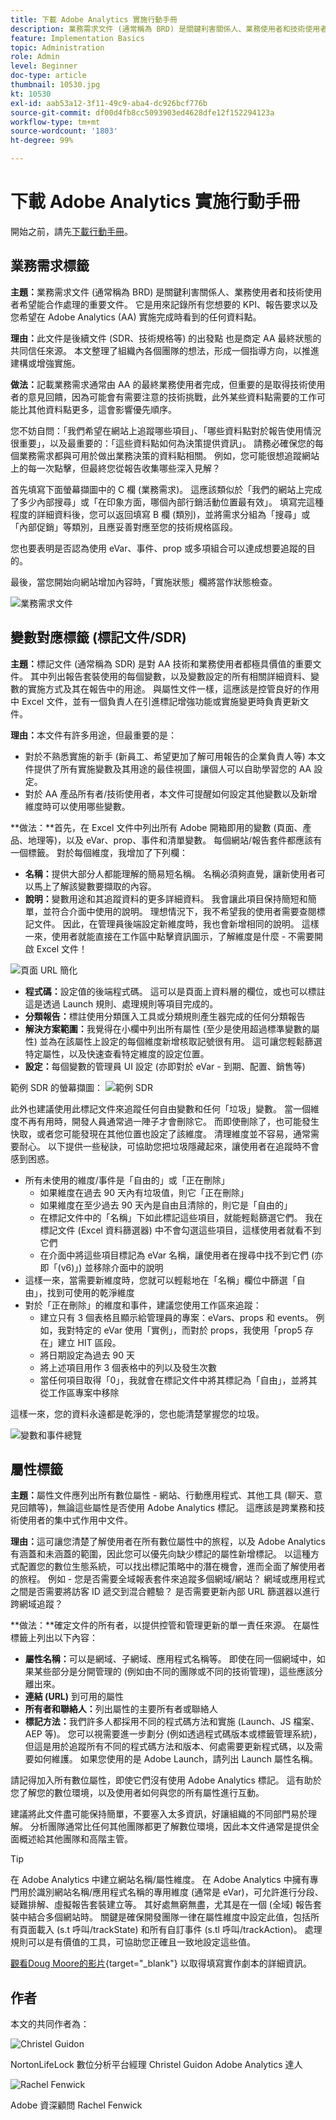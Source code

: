 ```yaml
---
title: 下載 Adobe Analytics 實施行動手冊
description: 業務需求文件 (通常稱為 BRD) 是關鍵利害關係人、業務使用者和技術使用者希望能合作處理的重要文件。 它是用來記錄所有您想要的 KPI、報告要求以及您希望在 AA 實施完成時看到的任何資料點。
feature: Implementation Basics
topic: Administration
role: Admin
level: Beginner
doc-type: article
thumbnail: 10530.jpg
kt: 10530
exl-id: aab53a12-3f11-49c9-aba4-dc926bcf776b
source-git-commit: df00d4fb8cc5093903ed4628dfe12f152294123a
workflow-type: tm+mt
source-wordcount: '1803'
ht-degree: 99%

---
```


# 下載 Adobe Analytics 實施行動手冊

開始之前，請先[下載行動手冊](assets/aa-implementation-playbook.xlsx)。

## 業務需求標籤

**主題：**&#x200B;業務需求文件 (通常稱為 BRD) 是關鍵利害關係人、業務使用者和技術使用者希望能合作處理的重要文件。 它是用來記錄所有您想要的 KPI、報告要求以及您希望在 Adobe Analytics (AA) 實施完成時看到的任何資料點。

**理由：**&#x200B;此文件是後續文件 (SDR、技術規格等) 的出發點 也是商定 AA 最終狀態的共同信任來源。 本文整理了組織內各個團隊的想法，形成一個指導方向，以推進建構或增強實施。

**做法：**&#x200B;記載業務需求通常由 AA 的最終業務使用者完成，但重要的是取得技術使用者的意見回饋，因為可能會有需要注意的技術挑戰，此外某些資料點需要的工作可能比其他資料點更多，這會影響優先順序。

您不妨自問：「我們希望在網站上追蹤哪些項目」、「哪些資料點對於報告使用情況很重要」，以及最重要的：「這些資料點如何為決策提供資訊」。 請務必確保您的每個業務需求都與可用於做出業務決策的資料點相關。 例如，您可能很想追蹤網站上的每一次點擊，但最終您從報告收集哪些深入見解？

首先填寫下面螢幕擷圖中的 C 欄 (業務需求)。 這應該類似於「我們的網站上完成了多少內部搜尋」或「在印象方面，哪個內部行銷活動位置最有效」。 填寫完這種程度的詳細資料後，您可以返回填寫 B 欄 (類別)，並將需求分組為「搜尋」或「內部促銷」等類別，且應妥善對應至您的技術規格區段。

您也要表明是否認為使用 eVar、事件、prop 或多項組合可以達成想要追蹤的目的。

最後，當您開始向網站增加內容時，「實施狀態」欄將當作狀態檢查。

![業務需求文件](assets/brd-template.png)

## 變數對應標籤 (標記文件/SDR)

**主題：**&#x200B;標記文件 (通常稱為 SDR) 是對 AA 技術和業務使用者都極具價值的重要文件。 其中列出報告套裝使用的每個變數，以及變數設定的所有相關詳細資料、變數的實施方式及其在報告中的用途。 與屬性文件一樣，這應該是控管良好的作用中 Excel 文件，並有一個負責人在引進標記增強功能或實施變更時負責更新文件。

**理由：**&#x200B;本文件有許多用途，但最重要的是：

* 對於不熟悉實施的新手 (新員工、希望更加了解可用報告的企業負責人等) 本文件提供了所有實施變數及其用途的最佳視圖，讓個人可以自助學習您的 AA 設定。
* 對於 AA 產品所有者/技術使用者，本文件可提醒如何設定其他變數以及新增維度時可以使用哪些變數。

**做法：**首先，在 Excel 文件中列出所有 Adobe 開箱即用的變數 (頁面、產品、地理等)，以及 eVar、prop、事件和清單變數。 每個網站/報告套件都應該有一個標籤。
對於每個維度，我增加了下列欄：
* **名稱：**&#x200B;提供大部分人都能理解的簡易短名稱。 名稱必須夠直覺，讓新使用者可以馬上了解該變數要擷取的內容。
* **說明：**&#x200B;變數用途和其追蹤資料的更多詳細資料。 我會讓此項目保持簡短和簡單，並符合介面中使用的說明。 理想情況下，我不希望我的使用者需要查閱標記文件。 因此，在管理員後端設定新維度時，我也會新增相同的說明。 這樣一來，使用者就能直接在工作區中點擊資訊圖示，了解維度是什麼 - 不需要開啟 Excel 文件！

![頁面 URL 簡化](assets/page-url-simplified.png)

* **程式碼：**&#x200B;設定值的後端程式碼。 這可以是頁面上資料層的欄位，或也可以標註這是透過 Launch 規則、處理規則等項目完成的。
* **分類報告：**&#x200B;標註使用分類匯入工具或分類規則產生器完成的任何分類報告
* **解決方案範圍：**&#x200B;我覺得在小欄中列出所有屬性 (至少是使用超過標準變數的屬性) 並為在該屬性上設定的每個維度新增核取記號很有用。 這可讓您輕鬆篩選特定屬性，以及快速查看特定維度的設定位置。
* **設定：**&#x200B;每個變數的管理員 UI 設定 (亦即對於 eVar - 到期、配置、銷售等)

範例 SDR 的螢幕擷圖：
![範例 SDR](assets/sample-sdr.png)

此外也建議使用此標記文件來追蹤任何自由變數和任何「垃圾」變數。 當一個維度不再有用時，開發人員通常過一陣子才會刪除它。 而即使刪除了，也可能發生快取，或者您可能發現在其他位置也設定了該維度。 清理維度並不容易，通常需要耐心。 以下提供一些秘訣，可協助您把垃圾隱藏起來，讓使用者在追蹤時不會感到困惑。

* 所有未使用的維度/事件是「自由的」或「正在刪除」
   * 如果維度在過去 90 天內有垃圾值，則它「正在刪除」
   * 如果維度在至少過去 90 天內是自由且清除的，則它是「自由的」
   * 在標記文件中的「名稱」下如此標記這些項目，就能輕鬆篩選它們。 我在標記文件 (Excel 資料篩選器) 中不會勾選這些項目，這樣使用者就看不到它們
   * 在介面中將這些項目標記為 eVar 名稱，讓使用者在搜尋中找不到它們 (亦即「(v6)」) 並移除介面中的說明
* 這樣一來，當需要新維度時，您就可以輕鬆地在「名稱」欄位中篩選「自由」，找到可使用的乾淨維度
* 對於「正在刪除」的維度和事件，建議您使用工作區來追蹤：
   * 建立只有 3 個表格且顯示給管理員的專案：eVars、props 和 events。 例如，我對特定的 eVar 使用「實例」，而對於 props，我使用「prop5 存在」建立 HIT 區段。
   * 將日期設定為過去 90 天
   * 將上述項目用作 3 個表格中的列以及發生次數
   * 當任何項目取得「0」，我就會在標記文件中將其標記為「自由」，並將其從工作區專案中移除

這樣一來，您的資料永遠都是乾淨的，您也能清楚掌握您的垃圾。

![變數和事件總覽](assets/variables-and-events-overview.png)

## 屬性標籤

**主題：**&#x200B;屬性文件應列出所有數位屬性 - 網站、行動應用程式、其他工具 (聊天、意見回饋等)，無論這些屬性是否使用 Adobe Analytics 標記。 這應該是跨業務和技術使用者的集中式作用中文件。

**理由：**&#x200B;這可讓您清楚了解使用者在所有數位屬性中的旅程，以及 Adobe Analytics 有涵蓋和未涵蓋的範圍，因此您可以優先向缺少標記的屬性新增標記。 以這種方式配置您的數位生態系統，可以找出標記策略中的潛在機會，進而全面了解使用者的旅程。 例如 - 您是否需要全域報表套件來追蹤多個網域/網站？ 網域或應用程式之間是否需要將訪客 ID 遞交到混合體驗？ 是否需要更新內部 URL 篩選器以進行跨網域追蹤？

**做法：**確定文件的所有者，以提供控管和管理更新的單一責任來源。
在屬性標籤上列出以下內容：
* **屬性名稱：**&#x200B;可以是網域、子網域、應用程式名稱等。 即使在同一個網域中，如果某些部分是分開管理的 (例如由不同的團隊或不同的技術管理)，這些應該分離出來。
* **連結 (URL)** 到可用的屬性
* **所有者和聯絡人：**&#x200B;列出屬性的主要所有者或聯絡人
* **標記方法：**&#x200B;我們許多人都採用不同的程式碼方法和實施 (Launch、JS 檔案、AEP 等)。 您可以視需要進一步劃分 (例如透過程式碼版本或標籤管理系統)，但這是用於追蹤所有不同的程式碼方法和版本、何處需要更新程式碼，以及需要如何維護。 如果您使用的是 Adobe Launch，請列出 Launch 屬性名稱。

請記得加入所有數位屬性，即使它們沒有使用 Adobe Analytics 標記。 這有助於您了解您的數位環境，以及使用者如何與您的所有屬性進行互動。

建議將此文件盡可能保持簡單，不要塞入太多資訊，好讓組織的不同部門易於理解。 分析團隊通常比任何其他團隊都更了解數位環境，因此本文件通常是提供全面概述給其他團隊和高階主管。

>[!TIP]
>
>在 Adobe Analytics 中建立網站名稱/屬性維度。 在 Adobe Analytics 中擁有專門用於識別網站名稱/應用程式名稱的專用維度 (通常是 eVar)，可允許進行分段、疑難排解、虛擬報告套裝建立等。 其好處無窮無盡，尤其是在一個 (全域) 報告套裝中結合多個網站時。 關鍵是確保開發團隊一律在屬性維度中設定此值，包括所有頁面載入 (s.t 呼叫/trackState) 和所有自訂事件 (s.tl 呼叫/trackAction)。 處理規則可以是有價值的工具，可協助您正確且一致地設定這些值。

[觀看Doug Moore的影片](https://experienceleague.adobe.com/docs/analytics-learn/tutorials/implementation/implementation-basics/creating-a-business-requirements-document.html){target="_blank"} 以取得填寫實作劇本的詳細資訊。

## 作者

本文的共同作者為：

![Christel Guidon](assets/Christel-Headshot-150.png)

NortonLifeLock 數位分析平台經理 Christel Guidon
Adobe Analytics 達人

![Rachel Fenwick](assets/Rachel-Fenwick-150.png)

Adobe 資深顧問 Rachel Fenwick
